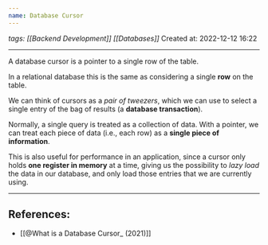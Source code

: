 ```yaml
---
name: Database Cursor 
---
```

*tags: [[Backend Development]] [[Databases]]*
Created at: 2022-12-12 16:22

---

A database cursor is a pointer to a single row of the table.

In a relational database this is the same as considering a single **row** on the table.

We can think of cursors as a *pair of tweezers*, which we can use to select a single entry of the bag of results (a **database transaction**).

Normally, a single query is treated as a collection of data. With a pointer, we can treat each piece of data (i.e., each row) as a **single piece of information**.

This is also useful for performance in an application, since a cursor only holds **one register in memory** at a time, giving us the possibility to *lazy load* the data in our database, and only load those entries that we are currently using.

---
## References:
- [[@What is a Database Cursor_ (2021)]]
